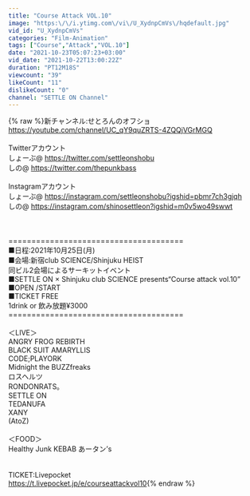 ```yaml
---
title: "Course Attack VOL.10"
image: "https:\/\/i.ytimg.com\/vi\/U_XydnpCmVs\/hqdefault.jpg"
vid_id: "U_XydnpCmVs"
categories: "Film-Animation"
tags: ["Course","Attack","VOL.10"]
date: "2021-10-23T05:07:23+03:00"
vid_date: "2021-10-22T13:00:22Z"
duration: "PT12M18S"
viewcount: "39"
likeCount: "11"
dislikeCount: "0"
channel: "SETTLE ON Channel"
---
```

{% raw %}新チャンネル:せとろんのオフショ<br /><a rel="nofollow" target="blank" href="https://youtube.com/channel/UC_qY9quZRTS-4ZQQjVGrMGQ">https://youtube.com/channel/UC_qY9quZRTS-4ZQQjVGrMGQ</a><br /><br />Twitterアカウント<br />しょーぶ@ <a rel="nofollow" target="blank" href="https://twitter.com/settleonshobu">https://twitter.com/settleonshobu</a><br />しの@ <a rel="nofollow" target="blank" href="https://twitter.com/thepunkbass">https://twitter.com/thepunkbass</a><br /><br />Instagramアカウント<br />しょーぶ@ <a rel="nofollow" target="blank" href="https://instagram.com/settleonshobu?igshid=pbmr7ch3gjqh">https://instagram.com/settleonshobu?igshid=pbmr7ch3gjqh</a><br />しの@ <a rel="nofollow" target="blank" href="https://instagram.com/shinosettleon?igshid=m0v5wo49swwt">https://instagram.com/shinosettleon?igshid=m0v5wo49swwt</a><br /><br /><br /><br />======================================<br />■日程:2021年10月25日(月)<br />■会場:新宿club SCIENCE/Shinjuku HEIST<br />同ビル2会場によるサーキットイベント<br />■SETTLE ON × Shinjuku club SCIENCE presents“Course attack vol.10”<br />■OPEN /START <br />■TICKET FREE<br />1drink or 飲み放題¥3000<br />======================================<br /><br />＜LIVE＞<br />ANGRY FROG REBIRTH<br />BLACK SUIT AMARYLLIS<br />CODE;PLAYORK<br />Midnight the BUZZfreaks<br />ロスヘルツ<br />RONDONRATS。<br />SETTLE ON<br />TEDANUFA<br />XANY<br />(AtoZ)<br /><br />＜FOOD＞<br />Healthy Junk KEBAB あータン’s<br /><br /><br />TICKET:Livepocket <br /><a rel="nofollow" target="blank" href="https://t.livepocket.jp/e/courseattackvol10">https://t.livepocket.jp/e/courseattackvol10</a>{% endraw %}
